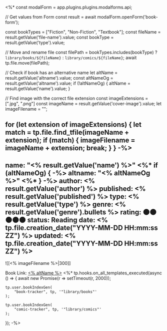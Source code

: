 <%*
const modalForm = app.plugins.plugins.modalforms.api;

// Get values from Form
const result = await modalForm.openForm('book-form');

const bookTypes = ["Fiction", "Non-Fiction", "Textbook"];
const fileName = result.getValue('file-name').value;
const bookType = result.getValue('type').value;

// Move and rename file
const filePath = bookTypes.includes(bookType) ? `library/books/${fileName}` : `library/comics/${fileName}`;
await tp.file.move(filePath);

// Check if book has an alternative name
let altName = result.getValue('altname').value;
const altNameOg = result.getValue('altname').value;
if (!altNameOg) {
	altName = result.getValue('name').value;
}

// Find image with the correct file extension
const imageExtensions = [".jpg", ".png"]
const imageName = result.getValue('cover-image').value;
let imageFilename = "";

for (let extension of imageExtensions) {
	let match = tp.file.find_tfile(imageName + extension);
	if (match) {
		imageFilename = imageName + extension;
		break;
	}
}
-%>
---
name: "<% result.getValue('name') %>"
<%* if (altNameOg) { -%>
altname: "<% altNameOg %>"
<%* } -%>
author: <% result.getValue('author') %>
published: <% result.getValue('published') %>
type: <% result.getValue('type') %>
genre: 
<% result.getValue('genre').bullets %>
rating: 🌑🌑🌑🌑🌑
status: Reading
date: <% tp.file.creation_date("YYYY-MM-DD HH:mm:ss ZZ") %>
updated: <% tp.file.creation_date("YYYY-MM-DD HH:mm:ss ZZ") %>
---

![[<% imageFilename %>|300]]

Book Link: [<% altName %>](<% result.getValue('book-url') %>)
<%*
tp.hooks.on_all_templates_executed(async () => {
	await new Promise(r => setTimeout(r, 2000));
	
	tp.user.bookIndexGen(
		"book-tracker", tp, '"library/books"'
	);
	
	tp.user.bookIndexGen(
		"comic-tracker", tp, '"library/comics"'
	);
});
-%>
